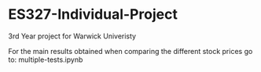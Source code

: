 # ES327-Individual-Project
3rd Year project for Warwick Univeristy

For the main results obtained when comparing the different stock prices go to:
multiple-tests.ipynb
